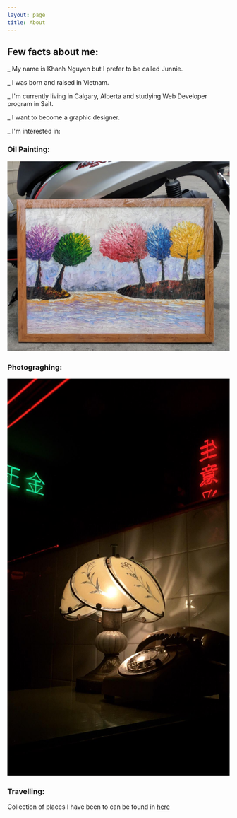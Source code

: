 ```yaml
---
layout: page
title: About
---
```

## Few facts about me:

_ My name is Khanh Nguyen but I prefer to be called Junnie.

_ I was born and raised in Vietnam.

_ I'm currently living in Calgary, Alberta and studying Web Developer program in Sait.

_ I want to become a graphic designer.

_ I'm interested in:

### Oil Painting:

<img src="/assets/images/89274795_3308424372519221_2507845049245499392_n.jpg" alt="paiting">

### Photograghing:
<img src="/assets/images/79888633_2662833543797702_7139702278499336192_n.jpg" alt="photo">

### Travelling:
Collection of places I have been to can be found in 
<a href="/gallery"> here </a>



